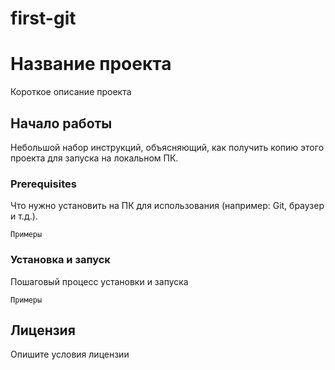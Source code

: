 # first-git

# Название проекта
Короткое описание проекта
## Начало работы
Небольшой набор инструкций, объясняющий, как получить копию этого проекта для запуска на локальном ПК.

### Prerequisites
Что нужно установить на ПК для использования (например: Git, браузер и т.д.).

```
Примеры 
```

### Установка и запуск
Пошаговый процесс установки и запуска

```
Примеры 
```

## Лицензия
Опишите условия лицензии
